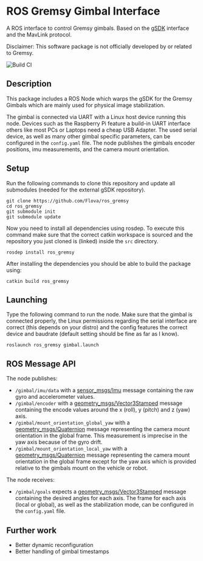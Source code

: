 # ROS Gremsy Gimbal Interface
A ROS interface to control Gremsy gimbals. Based on the [gSDK](https://github.com/gChuNguyen/gSDK_Linux) interface and the MavLink protocol.

Disclaimer: This software package is not officially developed by or related to Gremsy.

![Build CI](https://github.com/Flova/ros_gremsy/workflows/Build%20CI/badge.svg)

## Description
This package includes a ROS Node which warps the gSDK for the Gremsy Gimbals which are mainly used for physical image stabilization. 

The gimbal is connected via UART with a Linux host device running this node. 
Devices such as the Raspberry Pi feature a build-in UART interface others like most PCs or Laptops need a cheap USB Adapter. 
The used serial device, as well as many other gimbal specific parameters, can be configured in the `config.yaml` file.
The node publishes the gimbals encoder positions, imu measurements, and the camera mount orientation.

## Setup
Run the following commands to clone this repository and update all submodules (needed for the external gSDK repository).
```
git clone https://github.com/Flova/ros_gremsy
cd ros_gremsy
git submodule init
git submodule update
```

Now you need to install all dependencies using rosdep. To execute this command make sure that the correct catkin workspace is sourced and the repository you just cloned is (linked) inside the `src` directory.
```
rosdep install ros_gremsy
```

After installing the dependencies you should be able to build the package using:
```
catkin build ros_gremsy
```

## Launching
Type the following command to run the node. Make sure that the gimbal is connected properly, the Linux permissions regarding the serial interface are correct (this depends on your distro) and the config features the correct device and baudrate (default setting should be fine as far as I know).
```
roslaunch ros_gremsy gimbal.launch
```

## ROS Message API
The node publishes:
- `/gimbal/imu/data` with a [sensor_msgs/Imu](http://docs.ros.org/melodic/api/sensor_msgs/html/msg/Imu.html) message containing the raw gyro and accelerometer values. 
- `/gimbal/encoder` with a [geometry_msgs/Vector3Stamped](http://docs.ros.org/melodic/api/geometry_msgs/html/msg/Vector3Stamped.html) message containing the encode values around the x (roll), y (pitch) and z (yaw) axis.
- `/gimbal/mount_orientation_global_yaw` with a [geometry_msgs/Quaternion](http://docs.ros.org/melodic/api/geometry_msgs/html/msg/Quaternion.html) message representing the camera mount orientation in the global frame. This measurement is imprecise in the yaw axis because of the gyro drift.
- `/gimbal/mount_orientation_local_yaw` with a [geometry_msgs/Quaternion](http://docs.ros.org/melodic/api/geometry_msgs/html/msg/Quaternion.html) message representing the camera mount orientation in the global frame except for the yaw axis which is provided relative to the gimbals mount on the vehicle or robot.

The node receives:
- `/gimbal/goals` expects a [geometry_msgs/Vector3Stamped](http://docs.ros.org/melodic/api/geometry_msgs/html/msg/Vector3Stamped.html) message containing the desired angles for each axis. The frame for each axis (local or global), as well as the stabilization mode, can be configured in the `config.yaml` file.

## Further work
- Better dynamic reconfiguration
- Better handling of gimbal timestamps
